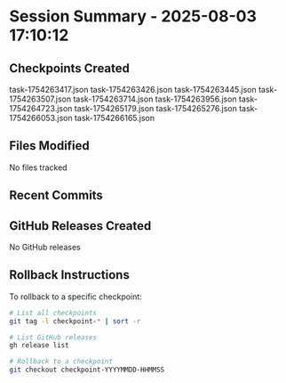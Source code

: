 # Session Summary - 2025-08-03 17:10:12

## Checkpoints Created
task-1754263417.json
task-1754263426.json
task-1754263445.json
task-1754263507.json
task-1754263714.json
task-1754263956.json
task-1754264723.json
task-1754265179.json
task-1754265276.json
task-1754266053.json
task-1754266165.json

## Files Modified
No files tracked

## Recent Commits


## GitHub Releases Created
No GitHub releases

## Rollback Instructions
To rollback to a specific checkpoint:
```bash
# List all checkpoints
git tag -l checkpoint-* | sort -r

# List GitHub releases
gh release list

# Rollback to a checkpoint
git checkout checkpoint-YYYYMMDD-HHMMSS
```
